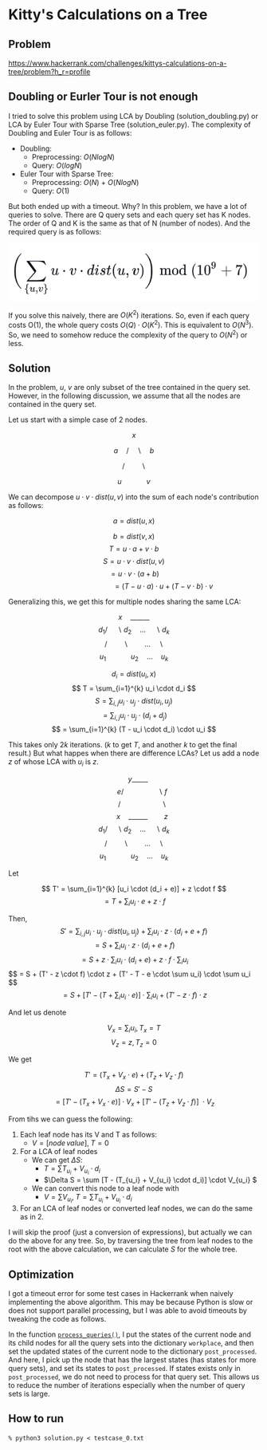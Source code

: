 # Kitty's Calculations on a Tree

## Problem
https://www.hackerrank.com/challenges/kittys-calculations-on-a-tree/problem?h_r=profile

## Doubling or Eurler Tour is not enough
I tried to solve this problem using LCA by Doubling (solution_doubling.py) or LCA by Euler Tour with Sparse Tree (solution_euler.py). The complexity of Doubling and Euler Tour is as follows:
- Doubling:
    - Preprocessing: $O(NlogN)$
    - Query: $O(logN)$
- Euler Tour with Sparse Tree:
    - Preprocessing: $O(N)$ + $O(NlogN)$
    - Query: $O(1)$

But both ended up with a timeout. Why? In this problem, we have a lot of queries to solve. There are Q query sets and each query set has K nodes. The order of Q and K is the same as that of N (number of nodes). And the required query is as follows:

![Qiita](query.webp)

If you solve this naively, there are $O(K^2)$ iterations. So, even if each query costs O(1), the whole query costs $O(Q) \cdot O(K^2)$. This is equivalent to $O(N^3)$. So, we need to somehow reduce the complexity of the query to $O(N^2)$ or less. 

## Solution
In the problem, $u$, $v$ are only subset of the tree contained in the query set. However, in the following discussion, we assume that all the nodes are contained in the query set.

Let us start with a simple case of 2 nodes.

$$    x  $$

$$ a \quad /  \quad \backslash \quad b $$

$$ / \quad \quad \backslash $$

$$ u \quad \quad \quad v $$

We can decompose $u \cdot v \cdot dist(u, v)$ into the sum of each node's contribution as follows:

$$ a = dist(u, x) $$

$$ b = dist(v, x) $$
$$ T = u \cdot a + v \cdot b $$
$$ S = u \cdot v \cdot dist(u, v) $$
$$ = u \cdot v \cdot (a + b) $$
$$ \quad \quad \quad \quad \quad \quad \quad = (T - u \cdot a) \cdot u + (T - v \cdot b) \cdot v $$


Generalizing this, we get this for multiple nodes sharing the same LCA:

$$ x \quad \_\_\_\_\_\_ $$
$$ d_1 / \quad \backslash d_2 \quad ... \quad \backslash d_k $$
$$ \quad / \quad \quad \backslash \quad \quad ... \quad \backslash \quad $$
$$ u_1 \quad \quad \quad u_2 \quad ... \quad u_k $$

$$ d_i = dist(u_i, x) $$
$$ T = \sum_{i=1}^{k} u_i \cdot d_i $$
$$ S = \sum_{i, j} u_i \cdot u_j \cdot dist(u_i, u_j) $$
$$ = \sum_{i, j} u_i \cdot u_j \cdot (d_i + d_j) $$
$$ = \sum_{i=1}^{k} (T - u_i \cdot d_i) \cdot u_i $$

This takes only $2k$ iterations. ($k$ to get $T$, and another $k$ to get the final result.) But what happes when there are difference LCAs? Let us add a node $z$ of whose LCA with $u_i$ is $z$.

$$ \quad y \_\_\_\_\_ $$
$$ \quad \quad e / \quad \quad \quad \quad \backslash f $$
$$ \quad \quad / \quad \quad \quad \quad \quad \backslash $$
$$ \quad \quad x \quad \_\_\_\_\_\_ \quad \quad z $$
$$ d_1 / \quad \backslash d_2 \quad ... \quad \backslash d_k $$
$$ \quad / \quad \quad \backslash \quad \quad ... \quad \backslash \quad $$
$$ u_1 \quad \quad \quad u_2 \quad ... \quad u_k $$

Let

$$ T' = \sum_{i=1}^{k} [u_i \cdot (d_i + e)] + z \cdot f $$
$$ = T + \sum_i u_i \cdot e + z \cdot f $$

Then,
$$ S' = \sum_{i, j} u_i \cdot u_j \cdot dist(u_i, u_j) + \sum_i u_i \cdot z \cdot (d_i + e + f) $$
$$ = S + \sum_i u_i \cdot z \cdot (d_i + e + f) $$
$$ = S + z \cdot \sum_i u_i \cdot (d_i + e) + z \cdot f \cdot \sum_i u_i $$
$$ = S + (T' - z \cdot f) \cdot z + (T' - T - e \cdot \sum u_i) \cdot \sum u_i \$$
$$ = S + [T' - (T + \sum_i u_i \cdot e)] \cdot \sum_i u_i + (T' - z \cdot f) \cdot z $$

And let us denote

$$ V_x = \sum_i u_i, T_x = T $$
$$ V_z = z, T_z = 0 $$

We get

$$ T' = (T_x + V_x \cdot e) + (T_z + V_z \cdot f) $$
$$ \Delta S = S' - S $$
$$ = [T' - (T_x + V_x \cdot e)] \cdot V_x + [T' - (T_z + V_z \cdot f)]\ \cdot V_z $$

From tihs we can guess the following:
1. Each leaf node has its V and T as follows:
    - $V = [node \, value], \; T = 0$
2. For a LCA of leaf nodes
    - We can get $\Delta S$:
        - $T = \sum T_{u_i} + V_{u_i} \cdot d_i$
        - $\Delta S = \sum [T - (T_{u_i} + V_{u_i} \cdot d_i)] \cdot V_{u_i} $
    - We can convert this node to a leaf node with
        - $V = \sum V_{u_i}, \; T = \sum T_{u_i} + V_{u_i} \cdot d_i$
3. For an LCA of leaf nodes or converted leaf nodes, we can do the same as in 2.

I will skip the proof (just a conversion of expressions), but actually we can do the above for any tree. So, by traversing the tree from leaf nodes to the root with the above calculation, we can calculate $S$ for the whole tree.

## Optimization
I got a timeout error for some test cases in Hackerrank when naively implementing the above algorithm. This may be because Python is slow or does not support parallel processing, but I was able to avoid timeouts by tweaking the code as follows.

In the function [`process_queries()`](https://github.com/tada3/hackerrank/blob/main/Kitty_Calc_Tree/python/solution.py#L57), I put the states of the current node and its child nodes for all the query sets into the dictionary `workplace`, and then set the updated states of the current node to the dictionary `post_processed`. And here, I pick up the node that has the largest states (has states for more query sets), and set its states to `post_processed`. If states exists only in `post_processed`, we do not need to process for that query set. This allows us to reduce the number of iterations especially when the number of query sets is large.

## How to run
```
% python3 solution.py < testcase_0.txt
```

